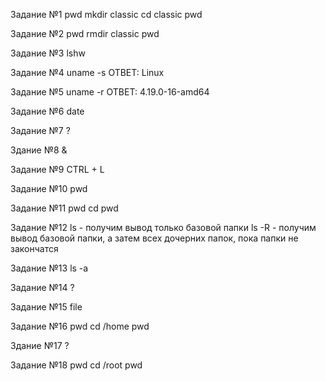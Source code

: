Задание №1 
pwd
mkdir classic
cd classic
pwd

Задание №2 
pwd
rmdir classic
pwd

Задание №3 
lshw

Задание №4
uname -s
ОТВЕТ: Linux

Задание №5
uname -r
ОТВЕТ: 4.19.0-16-amd64

Задание №6
date

Задание №7
?

Здание №8
&

Задание №9
CTRL + L

Задание №10
pwd 

Задание №11
pwd
cd
pwd

Задание №12
ls - получим вывод только базовой папки
ls -R - получим вывод базовой папки, а затем всех дочерних папок, пока папки не закончатся

Задание №13
ls -a

Задание №14
?

Задание №15
file

Задание №16
pwd
cd /home
pwd

Здание №17
?

Задание №18
pwd
cd /root
pwd
